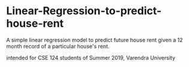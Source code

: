 # Linear-Regression-to-predict-house-rent
A simple linear regression model to predict future house rent given a 12 month record of a particular house's rent.

intended for CSE 124 students of Summer 2019, Varendra University
